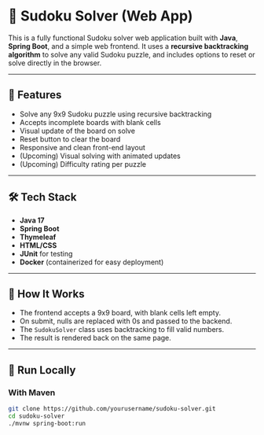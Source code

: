 # 🧠 Sudoku Solver (Web App)

This is a fully functional Sudoku solver web application built with **Java**, **Spring Boot**, and a simple web frontend. It uses a **recursive backtracking algorithm** to solve any valid Sudoku puzzle, and includes options to reset or solve directly in the browser.

---

## 🚀 Features

- Solve any 9x9 Sudoku puzzle using recursive backtracking
- Accepts incomplete boards with blank cells
- Visual update of the board on solve
- Reset button to clear the board
- Responsive and clean front-end layout
- (Upcoming) Visual solving with animated updates
- (Upcoming) Difficulty rating per puzzle

---

## 🛠️ Tech Stack

- **Java 17**
- **Spring Boot**
- **Thymeleaf**
- **HTML/CSS**
- **JUnit** for testing
- **Docker** (containerized for easy deployment)

---

## 🧩 How It Works

- The frontend accepts a 9x9 board, with blank cells left empty.
- On submit, nulls are replaced with 0s and passed to the backend.
- The `SudokuSolver` class uses backtracking to fill valid numbers.
- The result is rendered back on the same page.

---

## 🧪 Run Locally

### With Maven
```bash
git clone https://github.com/yourusername/sudoku-solver.git
cd sudoku-solver
./mvnw spring-boot:run
